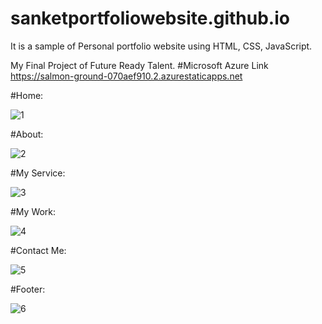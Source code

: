 # sanketportfoliowebsite.github.io
It is a sample of Personal portfolio website using HTML, CSS, JavaScript.

My Final Project of Future Ready Talent.
#Microsoft Azure Link https://salmon-ground-070aef910.2.azurestaticapps.net

#Home:

![1](https://user-images.githubusercontent.com/109533920/205966518-50dab67c-5c22-4036-b006-0e5994c02d22.jpg)

#About:

![2](https://user-images.githubusercontent.com/109533920/205966631-4e7b376b-e810-49e0-897f-55a49def65fa.jpg)

#My Service:

![3](https://user-images.githubusercontent.com/109533920/205966789-632788a3-fb1f-4210-ab4c-62e04fc9aa7a.jpg)

#My Work:

![4](https://user-images.githubusercontent.com/109533920/205966940-38bc0167-c634-4e15-9c8b-40e7ac3dd11c.jpg)

#Contact Me:

![5](https://user-images.githubusercontent.com/109533920/205967055-ab483db5-cdbb-4df5-892c-04ee622a3d1a.jpg)

#Footer:

![6](https://user-images.githubusercontent.com/109533920/205967119-dc7c52d5-0730-4a5e-88ca-8528da359803.jpg)




